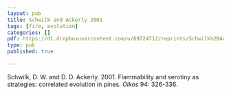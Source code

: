 ```yaml
---
layout: pub
title: Schwilk and Ackerly 2001
tags: [fire, evolution]
categories: []
pdf: https://dl.dropboxusercontent.com/u/69724712/reprints/Schwilk%2BAckerly-2001.pdf
type: pub
published: true

---
```


Schwilk, D. W. and D. D. Ackerly. 2001. Flammability and serotiny as strategies: correlated evolution in pines. *Oikos* 94: 326-336.
